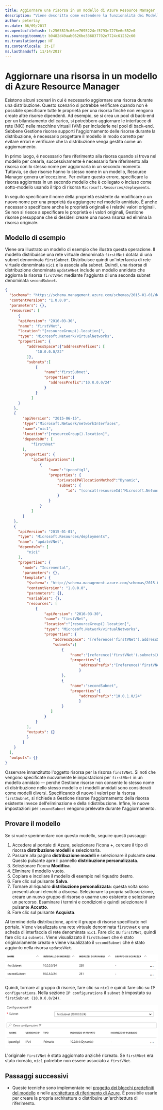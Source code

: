 ```yaml
---
title: Aggiornare una risorsa in un modello di Azure Resource Manager
description: "Viene descritto come estendere la funzionalità dei Modelli di Azure Resource Manager per aggiornare una risorsa"
author: petertay
ms.date: 06/09/2017
ms.openlocfilehash: fc2565819c66ee7695224ef5793e7276e6e552e0
ms.sourcegitcommit: b0482d49aab0526be386837702e7724c61232c60
ms.translationtype: HT
ms.contentlocale: it-IT
ms.lasthandoff: 11/14/2017
---
```

# <a name="update-a-resource-in-an-azure-resource-manager-template"></a>Aggiornare una risorsa in un modello di Azure Resource Manager

Esistono alcuni scenari in cui è necessario aggiornare una risorsa durante una distribuzione. Questo scenario si potrebbe verificare quando non è possibile specificare tutte le proprietà per una risorsa finché non vengono create altre risorse dipendenti. Ad esempio, se si crea un pool di back-end per un bilanciamento del carico, si potrebbero aggiornare le interfacce di rete (NIC) nelle macchine virtuali (VM) per includerle nel pool di back-end. Sebbene Gestione risorse supporti l'aggiornamento delle risorse durante la distribuzione, è necessario progettare il modello in modo corretto per evitare errori e verificare che la distribuzione venga gestita come un aggiornamento.

In primo luogo, è necessario fare riferimento alla risorsa quando si trova nel modello per crearla, successivamente è necessario fare riferimento alla risorsa con lo stesso nome per aggiornarla in un secondo momento. Tuttavia, se due risorse hanno lo stesso nome in un modello, Resource Manager genera un'eccezione. Per evitare questo errore, specificare la risorsa aggiornata in un secondo modello che è collegato o incluso come sotto-modello usando il tipo di risorsa `Microsoft.Resources/deployments`.

In seguito specificare il nome della proprietà esistente da modificare o un nuovo nome per una proprietà da aggiungere nel modello annidato. È anche necessario specificare anche le proprietà originali e i relativi valori originali. Se non si riesce a specificare le proprietà e i valori originali, Gestione risorse presuppone che si desideri creare una nuova risorsa ed elimina la risorsa originale.

## <a name="example-template"></a>Modello di esempio

Viene ora illustrato un modello di esempio che illustra questa operazione. Il modello distribuisce una rete virtuale denominata `firstVNet` dotata di una subnet denominata `firstSubnet`. Distribuisce quindi un'interfaccia di rete virtuale denominata `nic1` e la associa alla subnet. Quindi, una risorsa di distribuzione denominata `updateVNet` include un modello annidato che aggiorna la risorsa `firstVNet` mediante l'aggiunta di una seconda subnet denominata `secondSubnet`. 

```json
{
  "$schema": "https://schema.management.azure.com/schemas/2015-01-01/deploymentTemplate.json#",
  "contentVersion": "1.0.0.0",
  "parameters": {},
  "resources": [
      {
      "apiVersion": "2016-03-30",
      "name": "firstVNet",
      "location":"[resourceGroup().location]",
      "type": "Microsoft.Network/virtualNetworks",
      "properties": {
          "addressSpace":{"addressPrefixes": [
              "10.0.0.0/22"
          ]},
          "subnets":[              
              {
                  "name":"firstSubnet",
                  "properties":{
                    "addressPrefix":"10.0.0.0/24"
                  }
              }
            ]
      }
    },
    {
        "apiVersion": "2015-06-15",
        "type":"Microsoft.Network/networkInterfaces",
        "name":"nic1",
        "location":"[resourceGroup().location]",
        "dependsOn": [
            "firstVNet"
        ],
        "properties": {
            "ipConfigurations":[
                {
                    "name":"ipconfig1",
                    "properties": {
                        "privateIPAllocationMethod":"Dynamic",
                        "subnet": {
                            "id": "[concat(resourceId('Microsoft.Network/virtualNetworks','firstVNet'),'/subnets/firstSubnet')]"
                        }
                    }
                }
            ]
        }
    },
    {
      "apiVersion": "2015-01-01",
      "type": "Microsoft.Resources/deployments",
      "name": "updateVNet",
      "dependsOn": [
          "nic1"
      ],
      "properties": {
        "mode": "Incremental",
        "parameters": {},
        "template": {
          "$schema": "http://schema.management.azure.com/schemas/2015-01-01/deploymentTemplate.json#",
          "contentVersion": "1.0.0.0",
          "parameters": {},
          "variables": {},
          "resources": [
              {
                  "apiVersion": "2016-03-30",
                  "name": "firstVNet",
                  "location":"[resourceGroup().location]",
                  "type": "Microsoft.Network/virtualNetworks",
                  "properties": {
                      "addressSpace": "[reference('firstVNet').addressSpace]",
                      "subnets":[
                          {
                              "name":"[reference('firstVNet').subnets[0].name]",
                              "properties":{
                                  "addressPrefix":"[reference('firstVNet').subnets[0].properties.addressPrefix]"
                                  }
                          },
                          {
                              "name":"secondSubnet",
                              "properties":{
                                  "addressPrefix":"10.0.1.0/24"
                                  }
                          }
                     ]
                  }
              }
          ],
          "outputs": {}
          }
        }
    }
  ],
  "outputs": {}
}
```

Osservare innanzitutto l'oggetto risorsa per la risorsa `firstVNet`. Si noti che vengono specificate nuovamente le impostazioni per `firstVNet` in un modello annidato &mdash; perché Gestione risorse non consente lo stesso nome di distribuzione nello stesso modello e i modelli annidati sono considerati come modelli diversi. Specificando di nuovo i valori per la risorsa `firstSubnet`, si richiede a Gestione risorse l'aggiornamento della risorsa esistente invece dell'eliminazione e della ridistribuzione. Infine, le nuove impostazioni per `secondSubnet` vengono prelevate durante l'aggiornamento.

## <a name="try-the-template"></a>Provare il modello

Se si vuole sperimentare con questo modello, seguire questi passaggi:

1.  Accedere al portale di Azure, selezionare l'icona **+**, cercare il tipo di risorsa **distribuzione modelli** e selezionarla.
2.  Passare alla pagina **distribuzione modelli** e selezionare il pulsante **crea**. Questo pulsante apre il pannello **distribuzione personalizzata**.
3.  Selezionare l'icona **Modifica**.
4.  Eliminare il modello vuoto.
5.  Copiare e incollare il modello di esempio nel riquadro destro.
6.  Fare clic sul pulsante **Salva**.
7.  Tornare al riquadro **distribuzione personalizzata**: questa volta sono presenti alcuni elenchi a discesa. Selezionare la propria sottoscrizione, creare un nuovo gruppo di risorse o usarne uno esistente e selezionare un percorso. Esaminare i termini e condizioni e quindi selezionare il pulsante **Accetto**.
8.  Fare clic sul pulsante **Acquista**.

Al termine della distribuzione, aprire il gruppo di risorse specificato nel portale. Viene visualizzata una rete virtuale denominata `firstVNet` e una scheda di interfaccia di rete denominata `nic1`. Fare clic su `firstVNet`, quindi fare clic su `subnets`. Viene visualizzato il `firstSubnet` che è stato originariamente creato e viene visualizzato il `secondSubnet` che è stato aggiunto nella risorsa `updateVNet`. 

![Subnet originale e subnet aggiornata](../_images/firstVNet-subnets.png)

Quindi, tornare al gruppo di risorse, fare clic su `nic1` e quindi fare clic su `IP configurations`. Nella sezione `IP configurations` il `subnet` è impostato su `firstSubnet (10.0.0.0/24)`. 

![impostazioni di configurazioni IP NIC1](../_images/nic1-ipconfigurations.png)

L'originale `firstVNet` è stato aggiornato anziché ricreato. Se `firstVNet` era stato ricreato, `nic1` potrebbe non essere associato a `firstVNet`.

## <a name="next-steps"></a>Passaggi successivi

* Queste tecniche sono implementate nel [progetto dei blocchi predefiniti del modello](https://github.com/mspnp/template-building-blocks) e nelle [architetture di riferimento di Azure](/azure/architecture/reference-architectures/). È possibile usarle per creare la propria architettura o distribuire un'architettura di riferimento.
